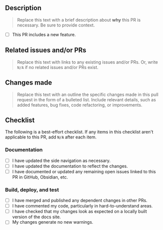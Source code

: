 ## Description

> Replace this text with a brief description about **why** this PR is necessary. Be sure to provide context.

- [ ] This PR includes a new feature.

## Related issues and/or PRs

> Replace this text with links to any existing issues and/or PRs. Or, write `N/A` if no related issues and/or PRs exist.

## Changes made

> Replace this text with an outline the specific changes made in this pull request in the form of a bulleted list. Include relevant details, such as added features, bug fixes, code refactoring, or improvements.

<h2 id="checklist">Checklist</h2>

The following is a best-effort checklist. If any items in this checklist aren't applicable to this PR, add `N/A` after each item.

### Documentation

- [ ] I have updated the side navigation as necessary.
- [ ] I have updated the documentation to reflect the changes.
- [ ] I have documented or updated any remaining open issues linked to this PR in GitHub, Obsidian, etc.

### Build, deploy, and test

- [ ] I have merged and published any dependent changes in other PRs.
- [ ] I have commented my code, particularly in hard-to-understand areas.
- [ ] I have checked that my changes look as expected on a locally built version of the docs site.
- [ ] My changes generate no new warnings.
